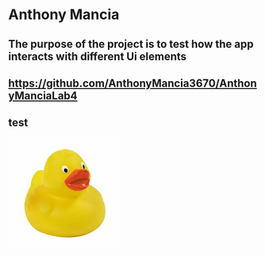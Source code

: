 # Anthony Mancia 

## The purpose of the project is to test how the app interacts with different Ui elements

## https://github.com/AnthonyMancia3670/AnthonyManciaLab4

## test

![alt text](rubberduck.jpeg)
